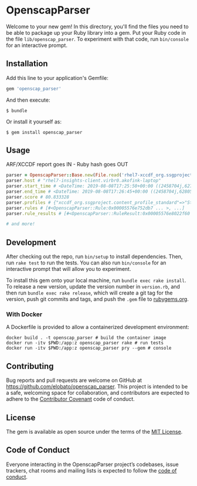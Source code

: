 # OpenscapParser

Welcome to your new gem! In this directory, you'll find the files you need to be able to package up your Ruby library into a gem. Put your Ruby code in the file `lib/openscap_parser`. To experiment with that code, run `bin/console` for an interactive prompt.

## Installation

Add this line to your application's Gemfile:

```ruby
gem 'openscap_parser'
```

And then execute:

    $ bundle

Or install it yourself as:

    $ gem install openscap_parser

## Usage

ARF/XCCDF report goes IN - Ruby hash goes OUT

```rb
parser = OpenscapParser::Base.new(File.read('rhel7-xccdf_org.ssgproject.content_profile_standard.xml'))
parser.host # "rhel7-insights-client.virbr0.akofink-laptop"
parser.start_time # <DateTime: 2019-08-08T17:25:50+00:00 ((2458704j,62750s,0n),+0s,2299161j)>
parser.end_time # <DateTime: 2019-08-08T17:26:45+00:00 ((2458704j,62805s,0n),+0s,2299161j)>
parser.score # 80.833328
parser.profiles # {"xccdf_org.ssgproject.content_profile_standard"=>"Standard System Security Profile for Red Hat Enterprise Linux 7"}
parser.rules # [#<OpenscapParser::Rule:0x00005576e752db7 ... >, ...]
parser.rule_results # [#<OpenscapParser::RuleResult:0x00005576e8022f60 @id="xccdf_org.ssgproject.content_rule_package_rsh_removed", @result="notselected">, ...]

# and more!
```


## Development

After checking out the repo, run `bin/setup` to install dependencies. Then, run `rake test` to run the tests. You can also run `bin/console` for an interactive prompt that will allow you to experiment.

To install this gem onto your local machine, run `bundle exec rake install`. To release a new version, update the version number in `version.rb`, and then run `bundle exec rake release`, which will create a git tag for the version, push git commits and tags, and push the `.gem` file to [rubygems.org](https://rubygems.org).

### With Docker

A Dockerfile is provided to allow a containerized development environment:

```
docker build . -t openscap_parser # build the container image
docker run -itv $PWD:/app:z openscap_parser rake # run tests
docker run -itv $PWD:/app:z openscap_parser pry --gem # console
```

## Contributing

Bug reports and pull requests are welcome on GitHub at https://github.com/elobato/openscap_parser. This project is intended to be a safe, welcoming space for collaboration, and contributors are expected to adhere to the [Contributor Covenant](http://contributor-covenant.org) code of conduct.

## License

The gem is available as open source under the terms of the [MIT License](https://opensource.org/licenses/MIT).

## Code of Conduct

Everyone interacting in the OpenscapParser project’s codebases, issue trackers, chat rooms and mailing lists is expected to follow the [code of conduct](https://github.com/elobato/openscap_parser/blob/master/CODE_OF_CONDUCT.md).
